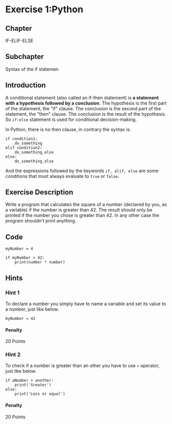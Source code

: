 # Exercise 1:Python

## Chapter
IF-ELIF-ELSE
## Subchapter
Syntax of the if statemen

## Introduction

A conditional statement (also called an if-then statement) is **a statement with a hypothesis followed by a conclusion**. The hypothesis is the first part of the statement, the "if" clause. The conclusion is the second part of the statement, the "then" clause. The conclusion is the result of the hypothesis. So `if-else` statement is used for conditional decision-making. 

In Python, there is no then clause, in contrary the syntax is:
```py3
if condition1:
    do_something
elif condition2:
    do_something_else
else:
    do_something_else
```

And the expressions followed by the keywords `if, elif, else` are some conditions that must always evaluate to `true` or `false`.

## Exercise Description
Write a program that calculates the square of a number (declared by you, as a variable) if the number is greater than 42. The result should only be printed if the number you chose is greater than 42. In any other case the program shouldn't print anything.

## Code
```py3
myNumber = 4

if myNumber > 42:
    print(number * number)
```

## Hints

### Hint 1
To declare a number you simply have to name a variable and set its value to a number, just like below.

```py3
myNumber = 42
```

#### Penalty
20 Points

### Hint 2
To check if a number is greater than an other you have to use `>` operator, just like below.

```py3
if aNumber > another:
    print('Greater')
else:
    print('Less or equal')
```

#### Penalty
20 Points
